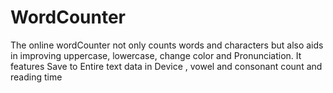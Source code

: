 # WordCounter
The online wordCounter not only counts words and characters but also aids in improving uppercase, lowercase, change color and Pronunciation. It features Save to Entire text data in Device , vowel and consonant count and reading time
